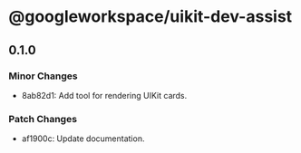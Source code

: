 # @googleworkspace/uikit-dev-assist

## 0.1.0

### Minor Changes

- 8ab82d1: Add tool for rendering UIKit cards.

### Patch Changes

- af1900c: Update documentation.
